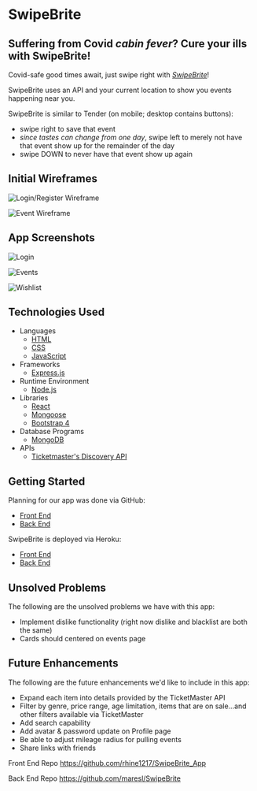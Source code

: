 # SwipeBrite

## Suffering from Covid _cabin fever_? Cure your ills with **SwipeBrite**!

Covid-safe good times await, just swipe right with [_SwipeBrite_](https://swipebritefrontend.herokuapp.com/)!

SwipeBrite uses an API and your current location to show you events happening near you.

SwipeBrite is similar to Tender (on mobile; desktop contains buttons):

- swipe right to save that event
- _since tastes can change from one day_, swipe left to merely not have that event show up for the remainder of the day
- swipe DOWN to never have that event show up again

## Initial Wireframes

![Login/Register Wireframe](Assets/Images/readme_swipeBrite_loginRegister.png)

![Event Wireframe](Assets/Images/readme_swipeBrite_event.png)

## App Screenshots

![Login](Assets/Images/readme_login.png)

![Events](Assets/Images/readme_events.png)

![Wishlist](Assets/Images/readme_wishlist.png)

## Technologies Used

- Languages
  - [HTML](https://www.w3schools.com/html/)
  - [CSS](https://www.w3schools.com/css/)
  - [JavaScript](https://www.w3schools.com/js/)
- Frameworks
  - [Express.js](https://expressjs.com/)
- Runtime Environment
  - [Node.js](https://nodejs.org/en/)
- Libraries
  - [React](https://reactjs.org/)
  - [Mongoose](https://mongoosejs.com/)
  - [Bootstrap 4](https://getbootstrap.com/)
- Database Programs
  - [MongoDB](https://www.mongodb.com/)
- APIs
  - [Ticketmaster's Discovery API](https://developer.ticketmaster.com/products-and-docs/apis/discovery-api/v2/)

## Getting Started

Planning for our app was done via GitHub:

- [Front End](https://github.com/rhine1217/SwipeBrite_App/projects/1)
- [Back End](https://github.com/maresl/SwipeBrite/projects/1)

SwipeBrite is deployed via Heroku:

- [Front End](https://swipebritefrontend.herokuapp.com/)
- [Back End](https://blooming-everglades-09316.herokuapp.com/)

## Unsolved Problems

The following are the unsolved problems we have with this app:

- Implement dislike functionality (right now dislike and blacklist are both the same)
- Cards should centered on events page

## Future Enhancements

The following are the future enhancements we'd like to include in this app:

- Expand each item into details provided by the TicketMaster API
- Filter by genre, price range, age limitation, items that are on sale...and other filters available via TicketMaster
- Add search capability
- Add avatar & password update on Profile page
- Be able to adjust mileage radius for pulling events
- Share links with friends

Front End Repo
https://github.com/rhine1217/SwipeBrite_App

Back End Repo
https://github.com/maresl/SwipeBrite
